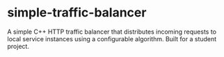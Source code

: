 # simple-traffic-balancer
A simple C++ HTTP traffic balancer that distributes incoming requests to local service instances using a configurable algorithm. Built for a student project.
